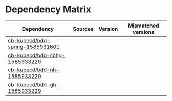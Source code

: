 # Dependency Matrix

Dependency | Sources | Version | Mismatched versions
---------- | ------- | ------- | -------------------
[cb-kubecd/bdd-spring-1585931601](https://github.com/cb-kubecd/bdd-spring-1585931601.git) |  | []() | 
[cb-kubecd/bdd-sbhg-1585933229](https://github.com/cb-kubecd/bdd-sbhg-1585933229.git) |  | []() | 
[cb-kubecd/bdd-nh-1585933229](https://github.com/cb-kubecd/bdd-nh-1585933229.git) |  | []() | 
[cb-kubecd/bdd-gh-1585933229](https://github.com/cb-kubecd/bdd-gh-1585933229.git) |  | []() | 
